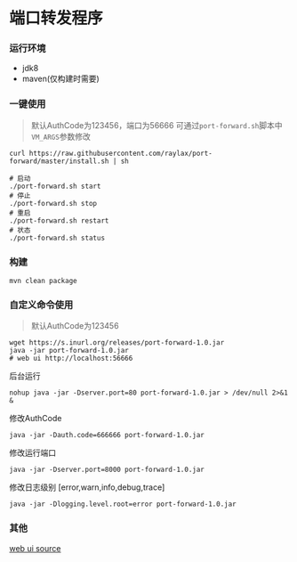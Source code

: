 # 端口转发程序

### 运行环境
* jdk8
* maven(仅构建时需要)
### 一键使用
> 默认AuthCode为123456，端口为56666 可通过`port-forward.sh`脚本中`VM_ARGS`参数修改
```
curl https://raw.githubusercontent.com/raylax/port-forward/master/install.sh | sh
```
```
# 启动
./port-forward.sh start
# 停止
./port-forward.sh stop
# 重启
./port-forward.sh restart
# 状态
./port-forward.sh status
```
### 构建
```
mvn clean package
```
### 自定义命令使用
> 默认AuthCode为123456
```
wget https://s.inurl.org/releases/port-forward-1.0.jar
java -jar port-forward-1.0.jar
# web ui http://localhost:56666
```
后台运行
```
nohup java -jar -Dserver.port=80 port-forward-1.0.jar > /dev/null 2>&1 &
```
修改AuthCode
```
java -jar -Dauth.code=666666 port-forward-1.0.jar
```
修改运行端口
```
java -jar -Dserver.port=8000 port-forward-1.0.jar
```
修改日志级别 [error,warn,info,debug,trace]
```
java -jar -Dlogging.level.root=error port-forward-1.0.jar
```

### 其他
[web ui source](https://github.com/raylax/port-forward-ui)